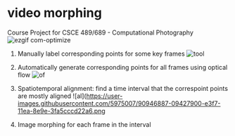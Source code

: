 # video morphing
Course Project for CSCE 489/689 - Computational Photography
![ezgif com-optimize](https://user-images.githubusercontent.com/5975007/90946959-aac9ca80-e3f7-11ea-86c4-f014ff9fbccf.gif)

1. Manually label corresponding points for some key frames
![tool](https://user-images.githubusercontent.com/5975007/90946854-ab159600-e3f6-11ea-9507-9217f9343a17.png)

2. Automatically generate corresponding points for all frames using optical flow
![of](https://user-images.githubusercontent.com/5975007/90946865-c7b1ce00-e3f6-11ea-9740-04b83887b878.png)

3. Spatiotemporal alignment: find a time interval that the correspoint points are mostly aligned
![al](https://user-images.githubusercontent.com/5975007/90946887-09427900-e3f7-11ea-8e9e-3fa5cccd22a6.png

4. Image morphing for each frame in the interval

